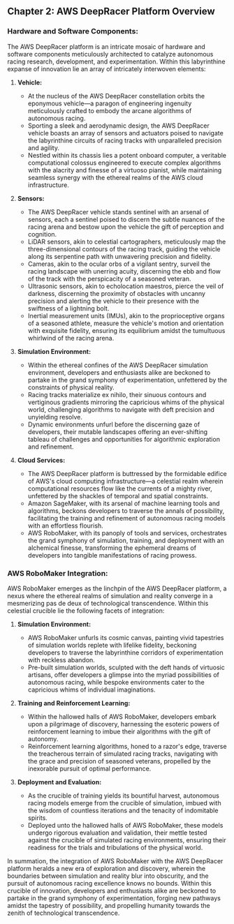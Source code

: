 ## Chapter 2: AWS DeepRacer Platform Overview

### Hardware and Software Components:
The AWS DeepRacer platform is an intricate mosaic of hardware and software components meticulously architected to catalyze autonomous racing research, development, and experimentation. Within this labyrinthine expanse of innovation lie an array of intricately interwoven elements:

1. **Vehicle:**
   - At the nucleus of the AWS DeepRacer constellation orbits the eponymous vehicle—a paragon of engineering ingenuity meticulously crafted to embody the arcane algorithms of autonomous racing.
   - Sporting a sleek and aerodynamic design, the AWS DeepRacer vehicle boasts an array of sensors and actuators poised to navigate the labyrinthine circuits of racing tracks with unparalleled precision and agility.
   - Nestled within its chassis lies a potent onboard computer, a veritable computational colossus engineered to execute complex algorithms with the alacrity and finesse of a virtuoso pianist, while maintaining seamless synergy with the ethereal realms of the AWS cloud infrastructure.

2. **Sensors:**
   - The AWS DeepRacer vehicle stands sentinel with an arsenal of sensors, each a sentinel poised to discern the subtle nuances of the racing arena and bestow upon the vehicle the gift of perception and cognition.
   - LiDAR sensors, akin to celestial cartographers, meticulously map the three-dimensional contours of the racing track, guiding the vehicle along its serpentine path with unwavering precision and fidelity.
   - Cameras, akin to the ocular orbs of a vigilant sentry, surveil the racing landscape with unerring acuity, discerning the ebb and flow of the track with the perspicacity of a seasoned veteran.
   - Ultrasonic sensors, akin to echolocation maestros, pierce the veil of darkness, discerning the proximity of obstacles with uncanny precision and alerting the vehicle to their presence with the swiftness of a lightning bolt.
   - Inertial measurement units (IMUs), akin to the proprioceptive organs of a seasoned athlete, measure the vehicle's motion and orientation with exquisite fidelity, ensuring its equilibrium amidst the tumultuous whirlwind of the racing arena.

3. **Simulation Environment:**
   - Within the ethereal confines of the AWS DeepRacer simulation environment, developers and enthusiasts alike are beckoned to partake in the grand symphony of experimentation, unfettered by the constraints of physical reality.
   - Racing tracks materialize ex nihilo, their sinuous contours and vertiginous gradients mirroring the capricious whims of the physical world, challenging algorithms to navigate with deft precision and unyielding resolve.
   - Dynamic environments unfurl before the discerning gaze of developers, their mutable landscapes offering an ever-shifting tableau of challenges and opportunities for algorithmic exploration and refinement.

4. **Cloud Services:**
   - The AWS DeepRacer platform is buttressed by the formidable edifice of AWS's cloud computing infrastructure—a celestial realm wherein computational resources flow like the currents of a mighty river, unfettered by the shackles of temporal and spatial constraints.
   - Amazon SageMaker, with its arsenal of machine learning tools and algorithms, beckons developers to traverse the annals of possibility, facilitating the training and refinement of autonomous racing models with an effortless flourish.
   - AWS RoboMaker, with its panoply of tools and services, orchestrates the grand symphony of simulation, training, and deployment with an alchemical finesse, transforming the ephemeral dreams of developers into tangible manifestations of racing prowess.

### AWS RoboMaker Integration:
AWS RoboMaker emerges as the linchpin of the AWS DeepRacer platform, a nexus where the ethereal realms of simulation and reality converge in a mesmerizing pas de deux of technological transcendence. Within this celestial crucible lie the following facets of integration:

1. **Simulation Environment:**
   - AWS RoboMaker unfurls its cosmic canvas, painting vivid tapestries of simulation worlds replete with lifelike fidelity, beckoning developers to traverse the labyrinthine corridors of experimentation with reckless abandon.
   - Pre-built simulation worlds, sculpted with the deft hands of virtuosic artisans, offer developers a glimpse into the myriad possibilities of autonomous racing, while bespoke environments cater to the capricious whims of individual imaginations.

2. **Training and Reinforcement Learning:**
   - Within the hallowed halls of AWS RoboMaker, developers embark upon a pilgrimage of discovery, harnessing the esoteric powers of reinforcement learning to imbue their algorithms with the gift of autonomy.
   - Reinforcement learning algorithms, honed to a razor's edge, traverse the treacherous terrain of simulated racing tracks, navigating with the grace and precision of seasoned veterans, propelled by the inexorable pursuit of optimal performance.

3. **Deployment and Evaluation:**
   - As the crucible of training yields its bountiful harvest, autonomous racing models emerge from the crucible of simulation, imbued with the wisdom of countless iterations and the tenacity of indomitable spirits.
   - Deployed unto the hallowed halls of AWS RoboMaker, these models undergo rigorous evaluation and validation, their mettle tested against the crucible of simulated racing environments, ensuring their readiness for the trials and tribulations of the physical world.

In summation, the integration of AWS RoboMaker with the AWS DeepRacer platform heralds a new era of exploration and discovery, wherein the boundaries between simulation and reality blur into obscurity, and the pursuit of autonomous racing excellence knows no bounds. Within this crucible of innovation, developers and enthusiasts alike are beckoned to partake in the grand symphony of experimentation, forging new pathways amidst the tapestry of possibility, and propelling humanity towards the zenith of technological transcendence.
